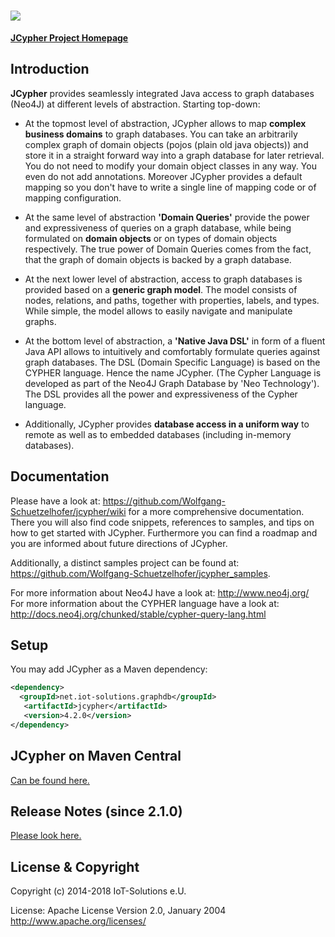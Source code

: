 ![](https://github.com/Wolfgang-Schuetzelhofer/jcypher/blob/master/src/test/resources/docs/jcypher_logo_3_long_1.png)
=======

[**JCypher Project Homepage**](http://wolfgang-schuetzelhofer.github.io/jcypher/)
## Introduction

**JCypher** provides seamlessly integrated Java access to graph databases (Neo4J) at different levels of abstraction. 
Starting top-down:

- At the topmost level of abstraction, JCypher allows to map **complex business domains** to graph databases.
   You can take an arbitrarily complex graph of domain objects (pojos (plain old java objects)) and store it
   in a straight forward way into a graph database for later retrieval.
   You do not need to modify your domain object classes in any way. You even do not add annotations.
   Moreover JCypher provides a default mapping so you don't have to write a single line of mapping code or of mapping configuration.

- At the same level of abstraction **'Domain Queries'** provide the power and expressiveness of queries on a graph database,
   while being formulated on **domain objects** or on types of domain objects respectively.
   The true power of Domain Queries comes from the fact, that the graph of domain objects is backed by a graph database.

- At the next lower level of abstraction, access to graph databases is provided based on a **generic graph model**.
  The model consists of nodes, relations, and paths, together with properties, labels, and types.
  While simple, the model allows to easily navigate and manipulate graphs.

- At the bottom level of abstraction, a **'Native Java DSL'** in form of a fluent Java API allows to intuitively
  and comfortably formulate queries against graph databases.
  The DSL (Domain Specific Language) is based on the CYPHER language. Hence the name JCypher.
  (The Cypher Language is developed as part of the Neo4J Graph Database by 'Neo Technology').
  The DSL provides all the power and expressiveness of the Cypher language.

- Additionally, JCypher provides **database access in a uniform way** to remote as well as to embedded databases (including in-memory databases).

## Documentation

Please have a look at: https://github.com/Wolfgang-Schuetzelhofer/jcypher/wiki for a more comprehensive documentation. There you will also find code snippets, references to samples, and tips on how
to get started with JCypher. Furthermore you can find a roadmap and you are informed about future directions of JCypher.

Additionally, a distinct samples project can be found at: https://github.com/Wolfgang-Schuetzelhofer/jcypher_samples.

For more information about Neo4J have a look at: http://www.neo4j.org/
</br>For more information about the CYPHER language have a look at: http://docs.neo4j.org/chunked/stable/cypher-query-lang.html

## Setup

You may add JCypher as a Maven dependency:

```xml
<dependency>
  <groupId>net.iot-solutions.graphdb</groupId>
   <artifactId>jcypher</artifactId>
   <version>4.2.0</version>
</dependency>
```
## JCypher on Maven Central
<a href="http://search.maven.org/#search%7Cgav%7C1%7Cg%3A%22net.iot-solutions.graphdb%22%20AND%20a%3A%22jcypher%22">Can be found here.</a>
## Release Notes (since 2.1.0)
<a href="https://github.com/Wolfgang-Schuetzelhofer/jcypher/blob/master/release_notes.md">Please look here.</a>

## License & Copyright

Copyright (c) 2014-2018 IoT-Solutions e.U.

License:
								Apache License
                           Version 2.0, January 2004
                        http://www.apache.org/licenses/